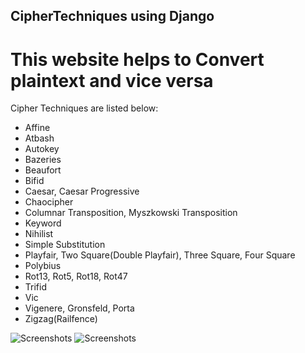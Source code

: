 ## CipherTechniques using Django

# This website helps to Convert plaintext and vice versa

Cipher Techniques are listed below:

- Affine
- Atbash
- Autokey
- Bazeries
- Beaufort
- Bifid
- Caesar, Caesar Progressive
- Chaocipher
- Columnar Transposition, Myszkowski Transposition
- Keyword
- Nihilist
- Simple Substitution
- Playfair, Two Square(Double Playfair), Three Square, Four Square
- Polybius
- Rot13, Rot5, Rot18, Rot47
- Trifid
- Vic
- Vigenere, Gronsfeld, Porta
- Zigzag(Railfence)

![Screenshots](\CipherTechniques__Django\sources\Mainpage.jpg)
![Screenshots](\CipherTechniques__Django\sources\cipherpage.jpg)
